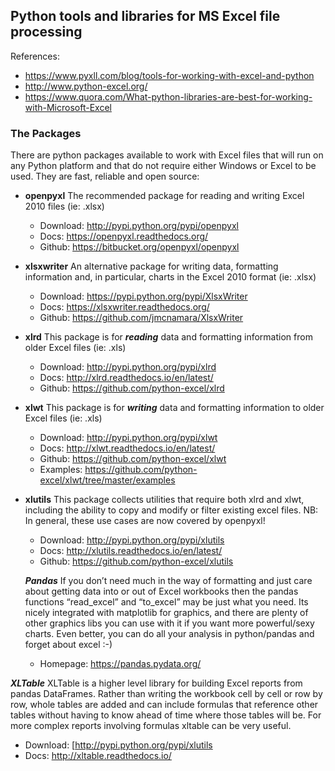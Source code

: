## Python tools and libraries for MS Excel file processing

References:
* https://www.pyxll.com/blog/tools-for-working-with-excel-and-python
* http://www.python-excel.org/
* https://www.quora.com/What-python-libraries-are-best-for-working-with-Microsoft-Excel


### The Packages
There are python packages available to work with Excel files that will run on any Python platform 
and that do not require either Windows or Excel to be used. They are fast, reliable and open source:


* __openpyxl__
The recommended package for reading and writing Excel 2010 files (ie: .xlsx)
  * Download: http://pypi.python.org/pypi/openpyxl
  * Docs:  https://openpyxl.readthedocs.org/
  * Github: https://bitbucket.org/openpyxl/openpyxl


* __xlsxwriter__
An alternative package for writing data, formatting information and, in particular, charts in the Excel 2010 format (ie: .xlsx)
  * Download: https://pypi.python.org/pypi/XlsxWriter
  * Docs: https://xlsxwriter.readthedocs.org/
  * Github: https://github.com/jmcnamara/XlsxWriter


* __xlrd__
This package is for *__reading__* data and formatting information from older Excel files (ie: .xls)
  * Download: http://pypi.python.org/pypi/xlrd
  * Docs: http://xlrd.readthedocs.io/en/latest/
  * Github: https://github.com/python-excel/xlrd


* __xlwt__
This package is for *__writing__* data and formatting information to older Excel files (ie: .xls)
  * Download: http://pypi.python.org/pypi/xlwt
  * Docs: http://xlwt.readthedocs.io/en/latest/
  * Github: https://github.com/python-excel/xlwt
  * Examples: https://github.com/python-excel/xlwt/tree/master/examples


* __xlutils__
This package collects utilities that require both xlrd and xlwt, including the ability to copy and modify or filter existing excel files.   NB: In general, these use cases are now covered by openpyxl!
  * Download: http://pypi.python.org/pypi/xlutils
  * Docs: http://xlutils.readthedocs.io/en/latest/
  * Github: https://github.com/python-excel/xlutils
  

  *__Pandas__*
If you don’t need much in the way of formatting and just care about getting data into or out of Excel workbooks then the pandas functions “read_excel” and “to_excel” may be just what you need. Its nicely integrated with matplotlib for graphics, and there are plenty of other graphics libs you can use with it if you want more powerful/sexy charts. Even better, you can do all your analysis in python/pandas and forget about excel :-)
  * Homepage: https://pandas.pydata.org/


*__XLTable__*
XLTable is a higher level library for building Excel reports from pandas DataFrames. Rather than writing the workbook cell by cell or row by row, whole tables are added and can include formulas that reference other tables without having to know ahead of time where those tables will be. For more complex reports involving formulas xltable can be very useful.
  * Download: [http://pypi.python.org/pypi/xlutils
  * Docs: http://xltable.readthedocs.io/

